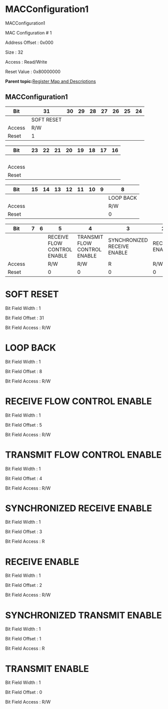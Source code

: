 # MACConfiguration1

MACConfiguration1

MAC Configuration \# 1

Address Offset : 0x000

Size : 32

Access : Read/Write

Reset Value : 0x80000000

**Parent topic:**[Register Map and Descriptions](GUID-521EA668-4C02-4A74-927B-B4C8D92B9489.md)

## MACConfiguration1

|Bit |31|30|29|28|27|26|25|24|
|----|---|---|---|---|---|---|---|---|
| |SOFT RESET| | | | | | | |
|Access |R/W| | | | | | | |
|Reset |1| | | | | | | |

|Bit |23|22|21|20|19|18|17|16|
|----|---|---|---|---|---|---|---|---|
| | | | | | | | | |
|Access | | | | | | | | |
|Reset | | | | | | | | |

|Bit |15|14|13|12|11|10|9|8|
|----|---|---|---|---|---|---|---|---|
| | | | | | | | |LOOP BACK|
|Access | | | | | | | |R/W|
|Reset | | | | | | | |0|

|Bit |7|6|5|4|3|2|1|0|
|----|---|---|---|---|---|---|---|---|
| | | |RECEIVE FLOW CONTROL ENABLE|TRANSMIT FLOW CONTROL ENABLE|SYNCHRONIZED RECEIVE ENABLE|RECEIVE ENABLE|SYNCHRONIZED TRANSMIT ENABLE|TRANSMIT ENABLE|
|Access | | |R/W|R/W|R|R/W|R|R/W|
|Reset | | |0|0|0|0|0|0|

# SOFT RESET

Bit Field Width : 1

Bit Field Offset : 31

Bit Field Access : R/W

# LOOP BACK

Bit Field Width : 1

Bit Field Offset : 8

Bit Field Access : R/W

# RECEIVE FLOW CONTROL ENABLE

Bit Field Width : 1

Bit Field Offset : 5

Bit Field Access : R/W

# TRANSMIT FLOW CONTROL ENABLE

Bit Field Width : 1

Bit Field Offset : 4

Bit Field Access : R/W

# SYNCHRONIZED RECEIVE ENABLE

Bit Field Width : 1

Bit Field Offset : 3

Bit Field Access : R

# RECEIVE ENABLE

Bit Field Width : 1

Bit Field Offset : 2

Bit Field Access : R/W

# SYNCHRONIZED TRANSMIT ENABLE

Bit Field Width : 1

Bit Field Offset : 1

Bit Field Access : R

# TRANSMIT ENABLE

Bit Field Width : 1

Bit Field Offset : 0

Bit Field Access : R/W

